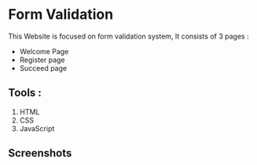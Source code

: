 # Form Validation 

This Website is focused on form validation system, It consists of 3 pages :
- Welcome Page
- Register page
- Succeed page

## Tools :
1. HTML
2. CSS
3. JavaScript

## Screenshots


